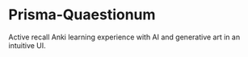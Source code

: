 # Prisma-Quaestionum
Active recall Anki learning experience with AI and generative art in an intuitive UI.
